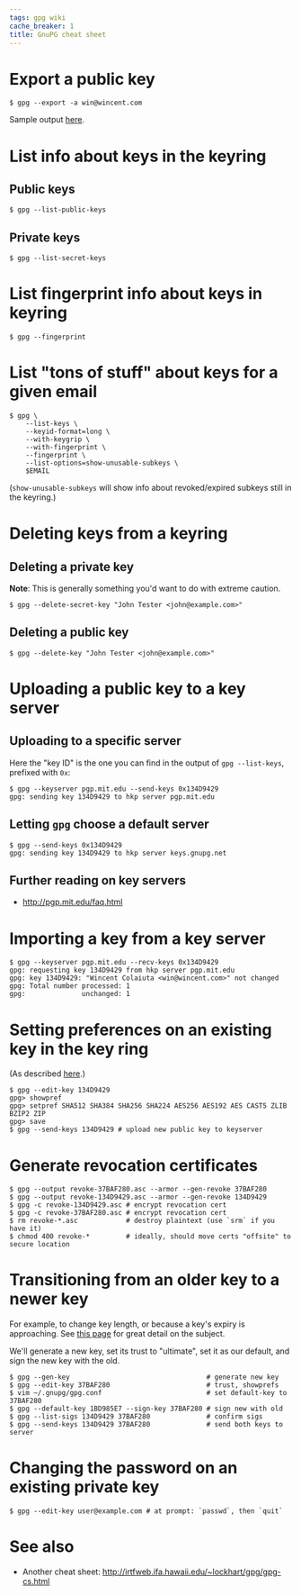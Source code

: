 ```yaml
---
tags: gpg wiki
cache_breaker: 1
title: GnuPG cheat sheet
---
```


# Export a public key

```shell
$ gpg --export -a win@wincent.com
```

Sample output [here](/snippets/122).

# List info about keys in the keyring

## Public keys

```shell
$ gpg --list-public-keys
```

## Private keys

```shell
$ gpg --list-secret-keys
```

# List fingerprint info about keys in keyring

```shell
$ gpg --fingerprint
```

# List "tons of stuff" about keys for a given email

```shell
$ gpg \
    --list-keys \
    --keyid-format=long \
    --with-keygrip \
    --with-fingerprint \
    --fingerprint \
    --list-options=show-unusable-subkeys \
    $EMAIL
```

(`show-unusable-subkeys` will show info about revoked/expired subkeys still in the keyring.)

# Deleting keys from a keyring

## Deleting a private key

**Note**: This is generally something you'd want to do with extreme caution.

```shell
$ gpg --delete-secret-key "John Tester <john@example.com>"
```

## Deleting a public key

```shell
$ gpg --delete-key "John Tester <john@example.com>"
```

# Uploading a public key to a key server

## Uploading to a specific server

Here the "key ID" is the one you can find in the output of `gpg --list-keys`, prefixed with `0x`:

```shell
$ gpg --keyserver pgp.mit.edu --send-keys 0x134D9429
gpg: sending key 134D9429 to hkp server pgp.mit.edu
```

## Letting `gpg` choose a default server

```shell
$ gpg --send-keys 0x134D9429
gpg: sending key 134D9429 to hkp server keys.gnupg.net
```

## Further reading on key servers

-   <http://pgp.mit.edu/faq.html>

# Importing a key from a key server

```shell
$ gpg --keyserver pgp.mit.edu --recv-keys 0x134D9429
gpg: requesting key 134D9429 from hkp server pgp.mit.edu
gpg: key 134D9429: "Wincent Colaiuta <win@wincent.com>" not changed
gpg: Total number processed: 1
gpg:              unchanged: 1
```

# Setting preferences on an existing key in the key ring

(As described [here](http://www.apache.org/dev/openpgp.html#sha1).)

```shell
$ gpg --edit-key 134D9429
gpg> showpref
gpg> setpref SHA512 SHA384 SHA256 SHA224 AES256 AES192 AES CAST5 ZLIB BZIP2 ZIP
gpg> save
$ gpg --send-keys 134D9429 # upload new public key to keyserver
```

# Generate revocation certificates

```shell
$ gpg --output revoke-37BAF280.asc --armor --gen-revoke 37BAF280
$ gpg --output revoke-134D9429.asc --armor --gen-revoke 134D9429
$ gpg -c revoke-134D9429.asc # encrypt revocation cert
$ gpg -c revoke-37BAF280.asc # encrypt revocation cert
$ rm revoke-*.asc            # destroy plaintext (use `srm` if you have it)
$ chmod 400 revoke-*         # ideally, should move certs "offsite" to secure location
```

# Transitioning from an older key to a newer key

For example, to change key length, or because a key's expiry is approaching. See [this page](http://www.apache.org/dev/key-transition.html) for great detail on the subject.

We'll generate a new key, set its trust to "ultimate", set it as our default, and sign the new key with the old.

```shell
$ gpg --gen-key                                  # generate new key
$ gpg --edit-key 37BAF280                        # trust, showprefs
$ vim ~/.gnupg/gpg.conf                          # set default-key to 37BAF280
$ gpg --default-key 1BD985E7 --sign-key 37BAF280 # sign new with old
$ gpg --list-sigs 134D9429 37BAF280              # confirm sigs
$ gpg --send-keys 134D9429 37BAF280              # send both keys to server
```

# Changing the password on an existing private key

```shell
$ gpg --edit-key user@example.com # at prompt: `passwd`, then `quit`
```

# See also

-   Another cheat sheet: <http://irtfweb.ifa.hawaii.edu/~lockhart/gpg/gpg-cs.html>
